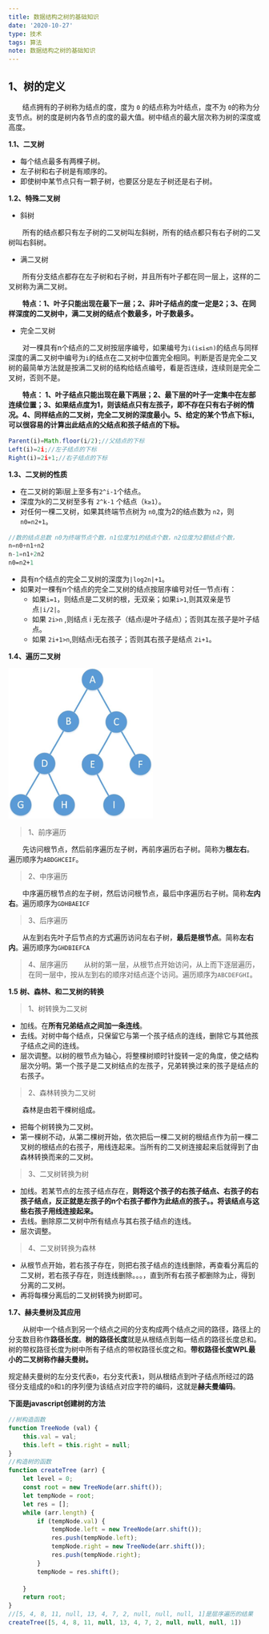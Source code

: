 ```yaml
---
title: 数据结构之树的基础知识
date: '2020-10-27'
type: 技术
tags: 算法
note: 数据结构之树的基础知识
---
```

## 1、树的定义
&#8195;&#8195;结点拥有的子树称为结点的度，度为 `0` 的结点称为叶结点，度不为 `0`的称为分支节点。树的度是树内各节点的度的最大值。树中结点的最大层次称为树的深度或高度。

**1.1、二叉树**
+ 每个结点最多有两棵子树。
+ 左子树和右子树是有顺序的。
+ 即使树中某节点只有一颗子树，也要区分是左子树还是右子树。


**1.2、特殊二叉树**
+ 斜树

&#8195;&#8195;所有的结点都只有左子树的二叉树叫左斜树，所有的结点都只有右子树的二叉树叫右斜树。
+ 满二叉树

&#8195;&#8195;所有分支结点都存在左子树和右子树，并且所有叶子都在同一层上，这样的二叉树称为满二叉树。

&#8195;&#8195;**特点：1、叶子只能出现在最下一层；2、非叶子结点的度一定是2；3、在同样深度的二叉树中，满二叉树的结点个数最多，叶子数最多。**

+ 完全二叉树

&#8195;&#8195;对一棵具有n个结点的二叉树按层序编号，如果编号为`i(i≤i≤n)`的结点与同样深度的满二叉树中编号为`i`的结点在二叉树中位置完全相同。判断是否是完全二叉树的最简单方法就是按满二叉树的结构给结点编号，看是否连续，连续则是完全二叉树，否则不是。

&#8195;&#8195;**特点： 1、叶子结点只能出现在最下两层；2、最下层的叶子一定集中在左部连续位置；3、如果结点度为1，则该结点只有左孩子，即不存在只有右子树的情况。4、同样结点的二叉树，完全二叉树的深度最小。5、给定的某个节点下标`i`,可以很容易的计算出此结点的父结点和孩子结点的下标。**
```js
Parent(i)=Math.floor(i/2);//父结点的下标
Left(i)=2i;//左子结点的下标
Right(i)=2i+1;//右子结点的下标
```

**1.3、二叉树的性质**
+ 在二叉树的第i层上至多有`2^i-1`个结点。
+ 深度为k的二叉树至多有 `2^k-1` 个结点（`k≥1`）。
+ 对任何一棵二叉树，如果其终端节点树为 `n0`,度为2的结点数为 `n2`，则 `n0=n2+1`。
```js
//数的结点总数 n0为终端节点个数，n1位度为1的结点个数，n2位度为2额结点个数，
n=n0+n1+n2
n-1=n1+2n2
n0=n2+1
```
+ 具有n个结点的完全二叉树的深度为`|log2n|+1`。
+ 如果对一棵有n个结点的完全二叉树的结点按层序编号对任一节点i有：
    + 如果`i=1`，则结点是二叉树的根，无双亲；如果`i>1`,则其双亲是节点`|i/2|`。  
    + 如果 `2i>n` ,则结点 i 无左孩子（结点i是叶子结点）；否则其左孩子是叶子结点。
    + 如果 `2i+1>n`,则结点i无右孩子；否则其右孩子是结点 `2i+1`。

**1.4、遍历二叉树**

<img src="../../images/算法/二叉树遍历.jpg" height="300px" >

> 1、前序遍历

&#8195;&#8195;先访问根节点，然后前序遍历左子树，再前序遍历右子树。简称为**根左右**。 遍历顺序为`ABDGHCEIF`。


> 2、中序遍历

&#8195;&#8195;中序遍历根节点的左子树，然后访问根节点，最后中序遍历右子树。简称**左内右**。遍历顺序为`GDHBAEICF`

> 3、后序遍历

&#8195;&#8195;从左到右先叶子后节点的方式遍历访问左右子树，**最后是根节点**。简称**左右内**。遍历顺序为`GHDBIEFCA`

> 4、层序遍历
&#8195;&#8195;从树的第一层，从根节点开始访问，从上而下逐层遍历，在同一层中，按从左到右的顺序对结点逐个访问。遍历顺序为`ABCDEFGHI`。

**1.5 树、森林、和二叉树的转换**

> 1、树转换为二叉树
+ 加线。在**所有兄弟结点之间加一条连线**。
+ 去线。对树中每个结点，只保留它与第一个孩子结点的连线，删除它与其他孩子结点之间的连线。
+ 层次调整。以树的根节点为轴心，将整棵树顺时针旋转一定的角度，使之结构层次分明。第一个孩子是二叉树结点的左孩子，兄弟转换过来的孩子是结点的右孩子。

> 2、森林转换为二叉树

&#8195;&#8195;森林是由若干棵树组成。
+ 把每个树转换为二叉树。
+ 第一棵树不动，从第二棵树开始，依次把后一棵二叉树的根结点作为前一棵二叉树的根结点的右孩子，用线连起来。当所有的二叉树连接起来后就得到了由森林转换而来的二叉树。

> 3、二叉树转换为树
+ 加线。若某节点的左孩子结点存在，**则将这个孩子的右孩子结点、右孩子的右孩子结点，反正就是左孩子的n个右孩子都作为此结点的孩子。。将该结点与这些右孩子用线连接起来。**
+ 去线。删除原二叉树中所有结点与其右孩子结点的连线。
+ 层次调整。
> 4、二叉树转换为森林
+ 从根节点开始，若右孩子存在，则把右孩子结点的连线删除，再查看分离后的二叉树，若右孩子存在，则连线删除。。。，直到所有右孩子都删除为止，得到分离的二叉树。
+ 再将每棵分离后的二叉树转换为树即可。

**1.7、赫夫曼树及其应用**

&#8195;&#8195;从树中一个结点到另一个结点之间的分支构成两个结点之间的路径，路径上的分支数目称作**路径长度**。**树的路径长度**就是从根结点到每一结点的路径长度总和。树的带权路径长度为树中所有子结点的带权路径长度之和。**带权路径长度WPL最小的二叉树称作赫夫曼树。**

规定赫夫曼树的左分支代表`0`，右分支代表`1`，则从根结点到叶子结点所经过的路径分支组成的`0`和`1`的序列便为该结点对应字符的编码，这就是**赫夫曼编码**。

**下面是javascript创建树的方法**
```js
//树构造函数
function TreeNode (val) {
    this.val = val;
    this.left = this.right = null;
}
//构造树的函数
function createTree (arr) {
    let level = 0;
    const root = new TreeNode(arr.shift());
    let tempNode = root;
    let res = [];
    while (arr.length) {
        if (tempNode.val) {
            tempNode.left = new TreeNode(arr.shift());
            res.push(tempNode.left);
            tempNode.right = new TreeNode(arr.shift());
            res.push(tempNode.right);
        }
        tempNode = res.shift();

    }
    return root;
}
//[5, 4, 8, 11, null, 13, 4, 7, 2, null, null, null, 1]是层序遍历的结果
createTree([5, 4, 8, 11, null, 13, 4, 7, 2, null, null, null, 1])
```